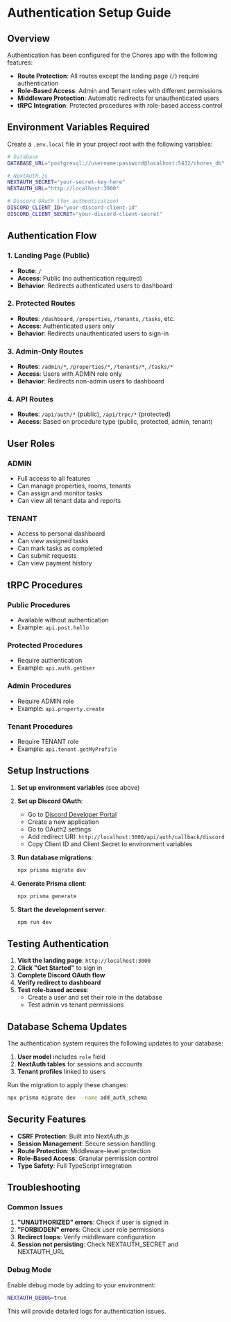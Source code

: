 # Authentication Setup Guide

## Overview

Authentication has been configured for the Chores app with the following features:

- **Route Protection**: All routes except the landing page (`/`) require authentication
- **Role-Based Access**: Admin and Tenant roles with different permissions
- **Middleware Protection**: Automatic redirects for unauthenticated users
- **tRPC Integration**: Protected procedures with role-based access control

## Environment Variables Required

Create a `.env.local` file in your project root with the following variables:

```bash
# Database
DATABASE_URL="postgresql://username:password@localhost:5432/chores_db"

# NextAuth.js
NEXTAUTH_SECRET="your-secret-key-here"
NEXTAUTH_URL="http://localhost:3000"

# Discord OAuth (for authentication)
DISCORD_CLIENT_ID="your-discord-client-id"
DISCORD_CLIENT_SECRET="your-discord-client-secret"
```

## Authentication Flow

### 1. Landing Page (Public)

- **Route**: `/`
- **Access**: Public (no authentication required)
- **Behavior**: Redirects authenticated users to dashboard

### 2. Protected Routes

- **Routes**: `/dashboard`, `/properties`, `/tenants`, `/tasks`, etc.
- **Access**: Authenticated users only
- **Behavior**: Redirects unauthenticated users to sign-in

### 3. Admin-Only Routes

- **Routes**: `/admin/*`, `/properties/*`, `/tenants/*`, `/tasks/*`
- **Access**: Users with ADMIN role only
- **Behavior**: Redirects non-admin users to dashboard

### 4. API Routes

- **Routes**: `/api/auth/*` (public), `/api/trpc/*` (protected)
- **Access**: Based on procedure type (public, protected, admin, tenant)

## User Roles

### ADMIN

- Full access to all features
- Can manage properties, rooms, tenants
- Can assign and monitor tasks
- Can view all tenant data and reports

### TENANT

- Access to personal dashboard
- Can view assigned tasks
- Can mark tasks as completed
- Can submit requests
- Can view payment history

## tRPC Procedures

### Public Procedures

- Available without authentication
- Example: `api.post.hello`

### Protected Procedures

- Require authentication
- Example: `api.auth.getUser`

### Admin Procedures

- Require ADMIN role
- Example: `api.property.create`

### Tenant Procedures

- Require TENANT role
- Example: `api.tenant.getMyProfile`

## Setup Instructions

1. **Set up environment variables** (see above)

2. **Set up Discord OAuth**:
   - Go to [Discord Developer Portal](https://discord.com/developers/applications)
   - Create a new application
   - Go to OAuth2 settings
   - Add redirect URI: `http://localhost:3000/api/auth/callback/discord`
   - Copy Client ID and Client Secret to environment variables

3. **Run database migrations**:

   ```bash
   npx prisma migrate dev
   ```

4. **Generate Prisma client**:

   ```bash
   npx prisma generate
   ```

5. **Start the development server**:
   ```bash
   npm run dev
   ```

## Testing Authentication

1. **Visit the landing page**: `http://localhost:3000`
2. **Click "Get Started"** to sign in
3. **Complete Discord OAuth flow**
4. **Verify redirect to dashboard**
5. **Test role-based access**:
   - Create a user and set their role in the database
   - Test admin vs tenant permissions

## Database Schema Updates

The authentication system requires the following updates to your database:

1. **User model** includes `role` field
2. **NextAuth tables** for sessions and accounts
3. **Tenant profiles** linked to users

Run the migration to apply these changes:

```bash
npx prisma migrate dev --name add_auth_schema
```

## Security Features

- **CSRF Protection**: Built into NextAuth.js
- **Session Management**: Secure session handling
- **Route Protection**: Middleware-level protection
- **Role-Based Access**: Granular permission control
- **Type Safety**: Full TypeScript integration

## Troubleshooting

### Common Issues

1. **"UNAUTHORIZED" errors**: Check if user is signed in
2. **"FORBIDDEN" errors**: Check user role permissions
3. **Redirect loops**: Verify middleware configuration
4. **Session not persisting**: Check NEXTAUTH_SECRET and NEXTAUTH_URL

### Debug Mode

Enable debug mode by adding to your environment:

```bash
NEXTAUTH_DEBUG=true
```

This will provide detailed logs for authentication issues.
